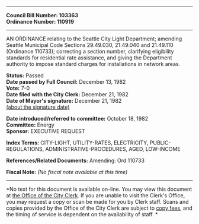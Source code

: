 * * * * *  
  
**Council Bill Number: [](#h0)[](#h2)103363**   
**Ordinance Number: 110919**  
  
* * * * *  
  
AN ORDINANCE relating to the Seattle City Light Department; amending Seattle Municipal Code Sections 29.49.030, 21.49.040 and 21.49.110 (Ordinance 110733); correcting a section number, clarifying eligibility standards for residential rate assistance, and giving the Department authority to impose standard charges for installations in network areas.  
  
**Status:** Passed   
**Date passed by Full Council:** December 13, 1982   
**Vote:** 7-0   
**Date filed with the City Clerk:** December 21, 1982   
**Date of Mayor's signature:** December 21, 1982   
[(about the signature date)](/~public/approvaldate.htm)   
  
  
**Date introduced/referred to committee:** October 18, 1982   
**Committee:** Energy   
**Sponsor:** EXECUTIVE REQUEST   
  
**Index Terms:** CITY-LIGHT, UTILITY-RATES, ELECTRICITY, PUBLIC-REGULATIONS, ADMINISTRATIVE-PROCEDURES, AGED, LOW-INCOME  
  
**References/Related Documents:** Amending: Ord 110733  
  
**Fiscal Note:** *(No fiscal note available at this time)*  
  
* * * * *  
  
*No text for this document is available on-line. You may view this document at [the Office of the City Clerk](http://www.seattle.gov/leg/clerk/contactUs.htm). If you are unable to visit the Clerk's Office, you may request a copy or scan be made for you by Clerk staff. Scans and copies provided by the Office of the City Clerk are subject to [copy fees](http://clerk.seattle.gov/~public/clerkfees.htm), and the timing of service is dependent on the availability of staff. *  
  
  
